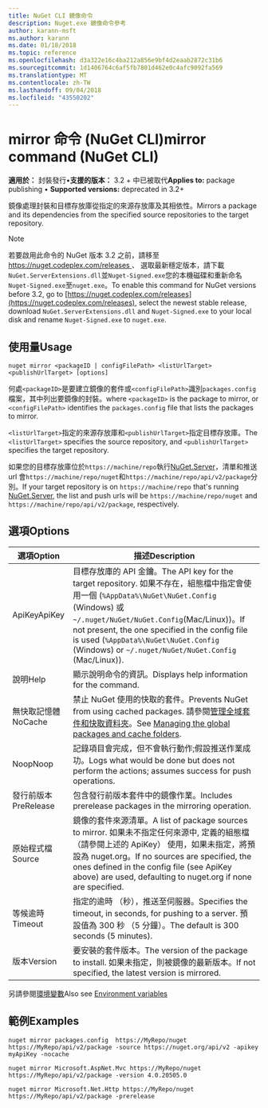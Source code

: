 ```yaml
---
title: NuGet CLI 鏡像命令
description: Nuget.exe 鏡像命令參考
author: karann-msft
ms.author: karann
ms.date: 01/18/2018
ms.topic: reference
ms.openlocfilehash: d3a322e16c4ba212a856e9bf4d2eaab2872c31b6
ms.sourcegitcommit: 1d1406764c6af5fb7801d462e0c4afc9092fa569
ms.translationtype: MT
ms.contentlocale: zh-TW
ms.lasthandoff: 09/04/2018
ms.locfileid: "43550202"
---
```

# <a name="mirror-command-nuget-cli"></a><span data-ttu-id="42ca9-103">mirror 命令 (NuGet CLI)</span><span class="sxs-lookup"><span data-stu-id="42ca9-103">mirror command (NuGet CLI)</span></span>

<span data-ttu-id="42ca9-104">**適用於：** 封裝發行&bullet;**支援的版本：** 3.2 + 中已被取代</span><span class="sxs-lookup"><span data-stu-id="42ca9-104">**Applies to:** package publishing &bullet; **Supported versions:** deprecated in 3.2+</span></span>

<span data-ttu-id="42ca9-105">鏡像處理封裝和目標存放庫從指定的來源存放庫及其相依性。</span><span class="sxs-lookup"><span data-stu-id="42ca9-105">Mirrors a package and its dependencies from the specified source repositories to the target repository.</span></span>

> [!NOTE]
> <span data-ttu-id="42ca9-106">若要啟用此命令的 NuGet 版本 3.2 之前，請移至[ https://nuget.codeplex.com/releases ](https://nuget.codeplex.com/releases)、 選取最新穩定版本，請下載`NuGet.ServerExtensions.dll`並`Nuget-Signed.exe`您的本機磁碟和重新命名`Nuget-Signed.exe`至`nuget.exe`。</span><span class="sxs-lookup"><span data-stu-id="42ca9-106">To enable this command for NuGet versions before 3.2, go to [https://nuget.codeplex.com/releases](https://nuget.codeplex.com/releases), select the newest stable release, download `NuGet.ServerExtensions.dll` and `Nuget-Signed.exe` to your local disk and rename `Nuget-Signed.exe` to `nuget.exe`.</span></span>

## <a name="usage"></a><span data-ttu-id="42ca9-107">使用量</span><span class="sxs-lookup"><span data-stu-id="42ca9-107">Usage</span></span>

```cli
nuget mirror <packageID | configFilePath> <listUrlTarget> <publishUrlTarget> [options]
```

<span data-ttu-id="42ca9-108">何處`<packageID>`是要建立鏡像的套件或`<configFilePath>`識別`packages.config`檔案，其中列出要鏡像的封裝。</span><span class="sxs-lookup"><span data-stu-id="42ca9-108">where `<packageID>` is the package to mirror, or `<configFilePath>` identifies the `packages.config` file that lists the packages to mirror.</span></span>

<span data-ttu-id="42ca9-109">`<listUrlTarget>`指定的來源存放庫和`<publishUrlTarget>`指定目標存放庫。</span><span class="sxs-lookup"><span data-stu-id="42ca9-109">The `<listUrlTarget>` specifies the source repository, and `<publishUrlTarget>` specifies the target repository.</span></span>

<span data-ttu-id="42ca9-110">如果您的目標存放庫位於`https://machine/repo`執行[NuGet.Server](../hosting-packages/nuget-server.md)，清單和推送 url 會`https://machine/repo/nuget`和`https://machine/repo/api/v2/package`分別。</span><span class="sxs-lookup"><span data-stu-id="42ca9-110">If your target repository is on `https://machine/repo` that's running [NuGet.Server](../hosting-packages/nuget-server.md), the list and push urls will be `https://machine/repo/nuget` and `https://machine/repo/api/v2/package`, respectively.</span></span>

## <a name="options"></a><span data-ttu-id="42ca9-111">選項</span><span class="sxs-lookup"><span data-stu-id="42ca9-111">Options</span></span>

| <span data-ttu-id="42ca9-112">選項</span><span class="sxs-lookup"><span data-stu-id="42ca9-112">Option</span></span> | <span data-ttu-id="42ca9-113">描述</span><span class="sxs-lookup"><span data-stu-id="42ca9-113">Description</span></span> |
| --- | --- |
| <span data-ttu-id="42ca9-114">ApiKey</span><span class="sxs-lookup"><span data-stu-id="42ca9-114">ApiKey</span></span> | <span data-ttu-id="42ca9-115">目標存放庫的 API 金鑰。</span><span class="sxs-lookup"><span data-stu-id="42ca9-115">The API key for the target repository.</span></span> <span data-ttu-id="42ca9-116">如果不存在，組態檔中指定會使用一個 (`%AppData%\NuGet\NuGet.Config` (Windows) 或`~/.nuget/NuGet/NuGet.Config`(Mac/Linux))。</span><span class="sxs-lookup"><span data-stu-id="42ca9-116">If not present,  the one specified in the config file is used (`%AppData%\NuGet\NuGet.Config` (Windows) or `~/.nuget/NuGet/NuGet.Config` (Mac/Linux)).</span></span> |
| <span data-ttu-id="42ca9-117">說明</span><span class="sxs-lookup"><span data-stu-id="42ca9-117">Help</span></span> | <span data-ttu-id="42ca9-118">顯示說明命令的資訊。</span><span class="sxs-lookup"><span data-stu-id="42ca9-118">Displays help information for the command.</span></span> |
| <span data-ttu-id="42ca9-119">無快取記憶體</span><span class="sxs-lookup"><span data-stu-id="42ca9-119">NoCache</span></span> | <span data-ttu-id="42ca9-120">禁止 NuGet 使用的快取的套件。</span><span class="sxs-lookup"><span data-stu-id="42ca9-120">Prevents NuGet from using cached packages.</span></span> <span data-ttu-id="42ca9-121">請參閱[管理全域套件和快取資料夾](../consume-packages/managing-the-global-packages-and-cache-folders.md)。</span><span class="sxs-lookup"><span data-stu-id="42ca9-121">See [Managing the global packages and cache folders](../consume-packages/managing-the-global-packages-and-cache-folders.md).</span></span> |
| <span data-ttu-id="42ca9-122">Noop</span><span class="sxs-lookup"><span data-stu-id="42ca9-122">Noop</span></span> | <span data-ttu-id="42ca9-123">記錄項目會完成，但不會執行動作;假設推送作業成功。</span><span class="sxs-lookup"><span data-stu-id="42ca9-123">Logs what would be done but does not perform the actions; assumes success for push operations.</span></span> |
| <span data-ttu-id="42ca9-124">發行前版本</span><span class="sxs-lookup"><span data-stu-id="42ca9-124">PreRelease</span></span> | <span data-ttu-id="42ca9-125">包含發行前版本套件中的鏡像作業。</span><span class="sxs-lookup"><span data-stu-id="42ca9-125">Includes prerelease packages in the mirroring operation.</span></span> |
| <span data-ttu-id="42ca9-126">原始程式檔</span><span class="sxs-lookup"><span data-stu-id="42ca9-126">Source</span></span> | <span data-ttu-id="42ca9-127">鏡像的套件來源清單。</span><span class="sxs-lookup"><span data-stu-id="42ca9-127">A list of package sources to mirror.</span></span> <span data-ttu-id="42ca9-128">如果未不指定任何來源中, 定義的組態檔 （請參閱上述的 ApiKey） 使用，如果未指定，將預設為 nuget.org。</span><span class="sxs-lookup"><span data-stu-id="42ca9-128">If no sources are specified, the ones defined in the config file (see ApiKey above) are used, defaulting to nuget.org if none are specified.</span></span> |
| <span data-ttu-id="42ca9-129">等候逾時</span><span class="sxs-lookup"><span data-stu-id="42ca9-129">Timeout</span></span> | <span data-ttu-id="42ca9-130">指定的逾時 （秒），推送至伺服器。</span><span class="sxs-lookup"><span data-stu-id="42ca9-130">Specifies the timeout, in seconds, for pushing to a server.</span></span> <span data-ttu-id="42ca9-131">預設值為 300 秒 （5 分鐘）。</span><span class="sxs-lookup"><span data-stu-id="42ca9-131">The default is 300 seconds (5 minutes).</span></span> |
| <span data-ttu-id="42ca9-132">版本</span><span class="sxs-lookup"><span data-stu-id="42ca9-132">Version</span></span> | <span data-ttu-id="42ca9-133">要安裝的套件版本。</span><span class="sxs-lookup"><span data-stu-id="42ca9-133">The version of the package to install.</span></span> <span data-ttu-id="42ca9-134">如果未指定，則被鏡像的最新版本。</span><span class="sxs-lookup"><span data-stu-id="42ca9-134">If not specified, the latest version is mirrored.</span></span> |

<span data-ttu-id="42ca9-135">另請參閱[環境變數](cli-ref-environment-variables.md)</span><span class="sxs-lookup"><span data-stu-id="42ca9-135">Also see [Environment variables](cli-ref-environment-variables.md)</span></span>

## <a name="examples"></a><span data-ttu-id="42ca9-136">範例</span><span class="sxs-lookup"><span data-stu-id="42ca9-136">Examples</span></span>

```cli
nuget mirror packages.config  https://MyRepo/nuget https://MyRepo/api/v2/package -source https://nuget.org/api/v2 -apikey myApiKey -nocache

nuget mirror Microsoft.AspNet.Mvc https://MyRepo/nuget https://MyRepo/api/v2/package -version 4.0.20505.0

nuget mirror Microsoft.Net.Http https://MyRepo/nuget https://MyRepo/api/v2/package -prerelease
```
